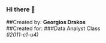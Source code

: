 ### Hi there 👋
##Created by:
**Georgios Drakos** <br>
##Created for: 
###Data Analyst Class <br>
*(I2011-c1-u4)*

<!--
**Drakosg/DrakosG** is a ✨ _special_ ✨ repository because its `README.md` (this file) appears on your GitHub profile.

Here are some ideas to get you started:

- 🔭 I’m currently working on ...
- 🌱 I’m currently learning ...
- 👯 I’m looking to collaborate on ...
- 🤔 I’m looking for help with ...
- 💬 Ask me about ...
- 📫 How to reach me: ...
- 😄 Pronouns: ...
- ⚡ Fun fact: ...
-->

